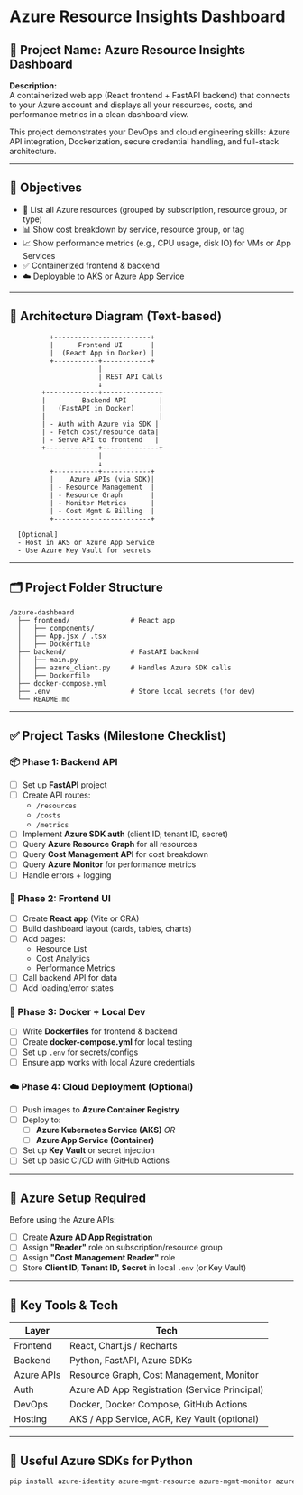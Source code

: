 # Azure Resource Insights Dashboard

## 📘 Project Name: Azure Resource Insights Dashboard

**Description:**  
A containerized web app (React frontend + FastAPI backend) that connects to your Azure account and displays all your resources, costs, and performance metrics in a clean dashboard view.

This project demonstrates your DevOps and cloud engineering skills: Azure API integration, Dockerization, secure credential handling, and full-stack architecture.

---

## 📌 Objectives

- 🔎 List all Azure resources (grouped by subscription, resource group, or type)
- 📊 Show cost breakdown by service, resource group, or tag
- 📈 Show performance metrics (e.g., CPU usage, disk IO) for VMs or App Services
- ✅ Containerized frontend & backend
- ☁️ Deployable to AKS or Azure App Service

---

## 📐 Architecture Diagram (Text-based)

```
          +------------------------+
          |      Frontend UI       |
          |  (React App in Docker) |
          +-----------+------------+
                      |
                      | REST API Calls
                      ↓
        +-------------+--------------+
        |         Backend API        |
        |   (FastAPI in Docker)      |
        |                            |
        | - Auth with Azure via SDK |
        | - Fetch cost/resource data|
        | - Serve API to frontend   |
        +-------------+--------------+
                      |
                      ↓
          +-----------+------------+
          |    Azure APIs (via SDK)|
          | - Resource Management  |
          | - Resource Graph       |
          | - Monitor Metrics      |
          | - Cost Mgmt & Billing  |
          +------------------------+

  [Optional]
  - Host in AKS or Azure App Service
  - Use Azure Key Vault for secrets
```

---

## 🗂️ Project Folder Structure

```
/azure-dashboard
  ├── frontend/               # React app
  │   ├── components/
  │   ├── App.jsx / .tsx
  │   ├── Dockerfile
  ├── backend/                # FastAPI backend
  │   ├── main.py
  │   ├── azure_client.py     # Handles Azure SDK calls
  │   ├── Dockerfile
  ├── docker-compose.yml
  ├── .env                    # Store local secrets (for dev)
  └── README.md
```

---

## ✅ Project Tasks (Milestone Checklist)

### 📦 Phase 1: Backend API

- [ ] Set up **FastAPI** project
- [ ] Create API routes:
  - `/resources`
  - `/costs`
  - `/metrics`
- [ ] Implement **Azure SDK auth** (client ID, tenant ID, secret)
- [ ] Query **Azure Resource Graph** for all resources
- [ ] Query **Cost Management API** for cost breakdown
- [ ] Query **Azure Monitor** for performance metrics
- [ ] Handle errors + logging

### 🎨 Phase 2: Frontend UI

- [ ] Create **React app** (Vite or CRA)
- [ ] Build dashboard layout (cards, tables, charts)
- [ ] Add pages:
  - Resource List
  - Cost Analytics
  - Performance Metrics
- [ ] Call backend API for data
- [ ] Add loading/error states

### 🐳 Phase 3: Docker + Local Dev

- [ ] Write **Dockerfiles** for frontend & backend
- [ ] Create **docker-compose.yml** for local testing
- [ ] Set up `.env` for secrets/configs
- [ ] Ensure app works with local Azure credentials

### ☁️ Phase 4: Cloud Deployment (Optional)

- [ ] Push images to **Azure Container Registry**
- [ ] Deploy to:
  - [ ] **Azure Kubernetes Service (AKS)** _OR_
  - [ ] **Azure App Service (Container)**
- [ ] Set up **Key Vault** or secret injection
- [ ] Set up basic CI/CD with GitHub Actions

---

## 🔐 Azure Setup Required

Before using the Azure APIs:
- [ ] Create **Azure AD App Registration**
- [ ] Assign **"Reader"** role on subscription/resource group
- [ ] Assign **"Cost Management Reader"** role
- [ ] Store **Client ID, Tenant ID, Secret** in local `.env` (or Key Vault)

---

## 🧠 Key Tools & Tech

| Layer      | Tech                     |
|------------|--------------------------|
| Frontend   | React, Chart.js / Recharts |
| Backend    | Python, FastAPI, Azure SDKs |
| Azure APIs | Resource Graph, Cost Management, Monitor |
| Auth       | Azure AD App Registration (Service Principal) |
| DevOps     | Docker, Docker Compose, GitHub Actions |
| Hosting    | AKS / App Service, ACR, Key Vault (optional) |

---

## 📎 Useful Azure SDKs for Python

```bash
pip install azure-identity azure-mgmt-resource azure-mgmt-monitor azure-mgmt-costmanagement
```

